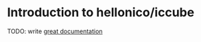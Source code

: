 # Introduction to hellonico/iccube

TODO: write [great documentation](http://jacobian.org/writing/what-to-write/)
